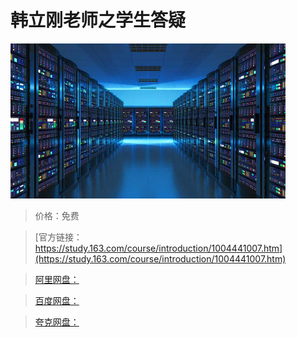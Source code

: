 # 韩立刚老师之学生答疑

![img](../../../assets/study163/free/D49ADDB80108D518F87578C2847DFB2B.jpg)

> 价格：免费

> [官方链接：https://study.163.com/course/introduction/1004441007.htm](https://study.163.com/course/introduction/1004441007.htm)

> [阿里网盘：]()

> [百度网盘：]()

> [夸克网盘：]()
